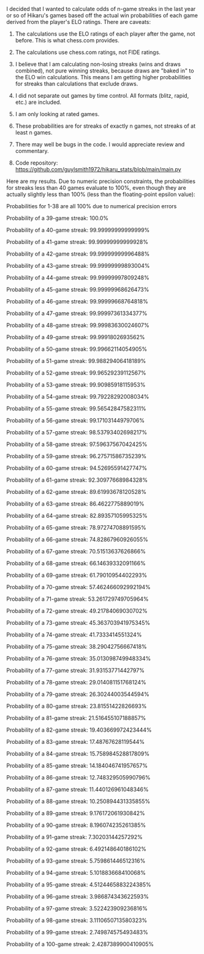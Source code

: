 I decided that I wanted to calculate odds of n-game streaks in the last year or so of Hikaru's games based off the actual win probabilities of each game derived from the player's ELO ratings. There are caveats:

1. The calculations use the ELO ratings of each player after the game, not before. This is what chess.com provides.

1. The calculations use chess.com ratings, not FIDE ratings.

1. I believe that I am calculating non-losing streaks (wins and draws combined), not pure winning streaks, because draws are "baked in" to the ELO win calculations. This means I am getting higher probabilities for streaks than calculations that exclude draws.

1. I did not separate out games by time control. All formats (blitz, rapid, etc.) are included.

1. I am only looking at rated games.

1. These probabilities are for streaks of exactly n games, not streaks of at least n games.

1. There may well be bugs in the code. I would appreciate review and commentary.

1. Code repository: https://github.com/guylsmith1972/hikaru_stats/blob/main/main.py


Here are my results. Due to numeric precision constraints, the probabilities for streaks less than 40 games evaluate to 100%, even though they are actually slightly less than 100% (less than the floating-point epsilon value):

Probabilities for 1-38 are all 100% due to numerical precision errors

Probability of a 39-game streak: 100.0%

Probability of a 40-game streak: 99.99999999999999%

Probability of a 41-game streak: 99.99999999999928%

Probability of a 42-game streak: 99.99999999996488%

Probability of a 43-game streak: 99.99999999893004%

Probability of a 44-game streak: 99.99999997809248%

Probability of a 45-game streak: 99.99999968626473%

Probability of a 46-game streak: 99.99999668764818%

Probability of a 47-game streak: 99.99997361334377%

Probability of a 48-game streak: 99.99983630024607%

Probability of a 49-game streak: 99.9991802693562%

Probability of a 50-game streak: 99.99662114054905%

Probability of a 51-game streak: 99.98829406418189%

Probability of a 52-game streak: 99.96529239112567%

Probability of a 53-game streak: 99.90985918115953%

Probability of a 54-game streak: 99.79228292008034%

Probability of a 55-game streak: 99.56542847582311%

Probability of a 56-game streak: 99.17103144979706%

Probability of a 57-game streak: 98.53793402698217%

Probability of a 58-game streak: 97.59637567042425%

Probability of a 59-game streak: 96.27571586735239%

Probability of a 60-game streak: 94.52695591427747%

Probability of a 61-game streak: 92.30977668984328%

Probability of a 62-game streak: 89.61993678120528%

Probability of a 63-game streak: 86.4622775889019%

Probability of a 64-game streak: 82.89357105995325%

Probability of a 65-game streak: 78.97274708891595%

Probability of a 66-game streak: 74.82867960926055%

Probability of a 67-game streak: 70.51513637626866%

Probability of a 68-game streak: 66.14639332091166%

Probability of a 69-game streak: 61.79010954402293%

Probability of a 70-game streak: 57.462466092992194%

Probability of a 71-game streak: 53.261729749705964%

Probability of a 72-game streak: 49.21784069030702%

Probability of a 73-game streak: 45.363703941975345%

Probability of a 74-game streak: 41.7333414551324%

Probability of a 75-game streak: 38.29042756667418%

Probability of a 76-game streak: 35.013098749948334%

Probability of a 77-game streak: 31.93153771442797%

Probability of a 78-game streak: 29.014081151768124%

Probability of a 79-game streak: 26.30244003544594%

Probability of a 80-game streak: 23.81551422826693%

Probability of a 81-game streak: 21.516455107188857%

Probability of a 82-game streak: 19.403669972423444%

Probability of a 83-game streak: 17.48767628119544%

Probability of a 84-game streak: 15.758984528817809%

Probability of a 85-game streak: 14.184046741957657%

Probability of a 86-game streak: 12.748329505990796%

Probability of a 87-game streak: 11.440126961048346%

Probability of a 88-game streak: 10.250894431335855%

Probability of a 89-game streak: 9.176172061930842%

Probability of a 90-game streak: 8.196074235261385%

Probability of a 91-game streak: 7.30203144257292%

Probability of a 92-game streak: 6.492148640186102%

Probability of a 93-game streak: 5.759861446512316%

Probability of a 94-game streak: 5.101883668410068%

Probability of a 95-game streak: 4.5124465883224385%

Probability of a 96-game streak: 3.986874343622593%

Probability of a 97-game streak: 3.522423909236816%

Probability of a 98-game streak: 3.1110650713580323%

Probability of a 99-game streak: 2.749874575493483%

Probability of a 100-game streak: 2.4287389900410905%
